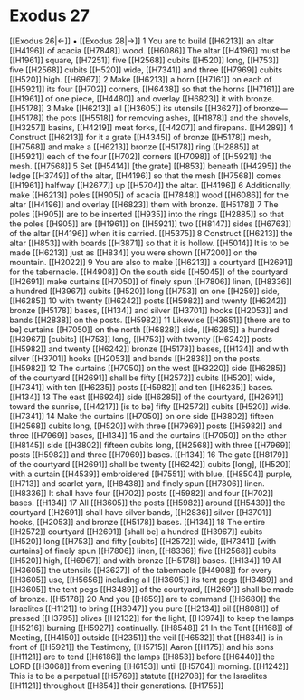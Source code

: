 # Exodus 27
[[Exodus 26|←]] • [[Exodus 28|→]]
1 You are to build [[H6213]] an altar [[H4196]] of acacia [[H7848]] wood. [[H6086]] The altar [[H4196]] must be [[H1961]] square, [[H7251]] five [[H2568]] cubits [[H520]] long, [[H753]] five [[H2568]] cubits [[H520]] wide, [[H7341]] and three [[H7969]] cubits [[H520]] high. [[H6967]] 
2 Make [[H6213]] a horn [[H7161]] on each of [[H5921]] its four [[H702]] corners, [[H6438]] so that the horns [[H7161]] are [[H1961]] of one piece, [[H4480]] and overlay [[H6823]] it with bronze. [[H5178]] 
3 Make [[H6213]] all [[H3605]] its utensils [[H3627]] of bronze— [[H5178]] the pots [[H5518]] for removing ashes, [[H1878]] and the shovels, [[H3257]] basins, [[H4219]] meat forks, [[H4207]] and firepans. [[H4289]] 
4 Construct [[H6213]] for it  a grate [[H4345]] of bronze [[H5178]] mesh, [[H7568]] and make a [[H6213]] bronze [[H5178]] ring [[H2885]] at [[H5921]] each of the four [[H702]] corners [[H7098]] of [[H5921]] the mesh. [[H7568]] 
5 Set [[H5414]] [the grate] [[H853]] beneath [[H4295]] the ledge [[H3749]] of the altar, [[H4196]] so that the mesh [[H7568]] comes [[H1961]] halfway [[H2677]] up [[H5704]] the altar. [[H4196]] 
6 Additionally, make [[H6213]] poles [[H905]] of acacia [[H7848]] wood [[H6086]] for the altar [[H4196]] and overlay [[H6823]] them with bronze. [[H5178]] 
7 The poles [[H905]] are to be inserted [[H935]] into the rings [[H2885]] so that the poles [[H905]] are [[H1961]] on [[H5921]] two [[H8147]] sides [[H6763]] of the altar [[H4196]] when it is carried. [[H5375]] 
8 Construct [[H6213]] the altar [[H853]] with boards [[H3871]] so that it is hollow. [[H5014]] It is to be made [[H6213]] just as [[H834]] you were shown [[H7200]] on the mountain. [[H2022]] 
9 You are also to make [[H6213]] a courtyard [[H2691]] for the tabernacle. [[H4908]] On the south side [[H5045]] of the courtyard [[H2691]] make curtains [[H7050]] of finely spun [[H7806]] linen, [[H8336]] a hundred [[H3967]] cubits [[H520]] long [[H753]] on one [[H259]] side, [[H6285]] 
10 with twenty [[H6242]] posts [[H5982]] and twenty [[H6242]] bronze [[H5178]] bases, [[H134]] and silver [[H3701]] hooks [[H2053]] and bands [[H2838]] on the posts. [[H5982]] 
11 Likewise [[H3651]] [there are to be] curtains [[H7050]] on the north [[H6828]] side, [[H6285]] a hundred [[H3967]] [cubits] [[H753]] long, [[H753]] with twenty [[H6242]] posts [[H5982]] and twenty [[H6242]] bronze [[H5178]] bases, [[H134]] and with silver [[H3701]] hooks [[H2053]] and bands [[H2838]] on the posts. [[H5982]] 
12 The curtains [[H7050]] on the west [[H3220]] side [[H6285]] of the courtyard [[H2691]] shall be fifty [[H2572]] cubits [[H520]] wide, [[H7341]] with ten [[H6235]] posts [[H5982]] and ten [[H6235]] bases. [[H134]] 
13 The east [[H6924]] side [[H6285]] of the courtyard, [[H2691]] toward the sunrise, [[H4217]] [is to be] fifty [[H2572]] cubits [[H520]] wide. [[H7341]] 
14 Make the curtains [[H7050]] on one side [[H3802]] fifteen [[H2568]] cubits long, [[H520]] with three [[H7969]] posts [[H5982]] and three [[H7969]] bases, [[H134]] 
15 and the curtains [[H7050]] on the other [[H8145]] side [[H3802]] fifteen cubits long, [[H2568]] with three [[H7969]] posts [[H5982]] and three [[H7969]] bases. [[H134]] 
16 The gate [[H8179]] of the courtyard [[H2691]] shall be twenty [[H6242]] cubits [long], [[H520]] with a curtain [[H4539]] embroidered [[H7551]] with blue, [[H8504]] purple, [[H713]] and scarlet yarn, [[H8438]] and finely spun [[H7806]] linen. [[H8336]] It shall have four [[H702]] posts [[H5982]] and four [[H702]] bases. [[H134]] 
17 All [[H3605]] the posts [[H5982]] around [[H5439]] the courtyard [[H2691]] shall have silver bands, [[H2836]] silver [[H3701]] hooks, [[H2053]] and bronze [[H5178]] bases. [[H134]] 
18 The entire [[H2572]] courtyard [[H2691]] [shall be] a hundred [[H3967]] cubits [[H520]] long [[H753]] and fifty [cubits] [[H2572]] wide, [[H7341]] [with curtains] of finely spun [[H7806]] linen, [[H8336]] five [[H2568]] cubits [[H520]] high, [[H6967]] and with bronze [[H5178]] bases. [[H134]] 
19 All [[H3605]] the utensils [[H3627]] of the tabernacle [[H4908]] for every [[H3605]] use, [[H5656]] including all [[H3605]] its tent pegs [[H3489]] and [[H3605]] the tent pegs [[H3489]] of the courtyard, [[H2691]] shall be made of bronze. [[H5178]] 
20 And you [[H859]] are to command [[H6680]] the Israelites [[H1121]] to bring [[H3947]] you pure [[H2134]] oil [[H8081]] of pressed [[H3795]] olives [[H2132]] for the light, [[H3974]] to keep the lamps [[H5216]] burning [[H5927]] continually. [[H8548]] 
21 In the Tent [[H168]] of Meeting, [[H4150]] outside [[H2351]] the veil [[H6532]] that [[H834]] is in front of [[H5921]] the Testimony, [[H5715]] Aaron [[H175]] and his sons [[H1121]] are to tend [[H6186]] the lamps [[H853]] before [[H6440]] the LORD [[H3068]] from evening [[H6153]] until [[H5704]] morning. [[H1242]] This is to be a perpetual [[H5769]] statute [[H2708]] for the Israelites [[H1121]] throughout [[H854]] their generations. [[H1755]] 
